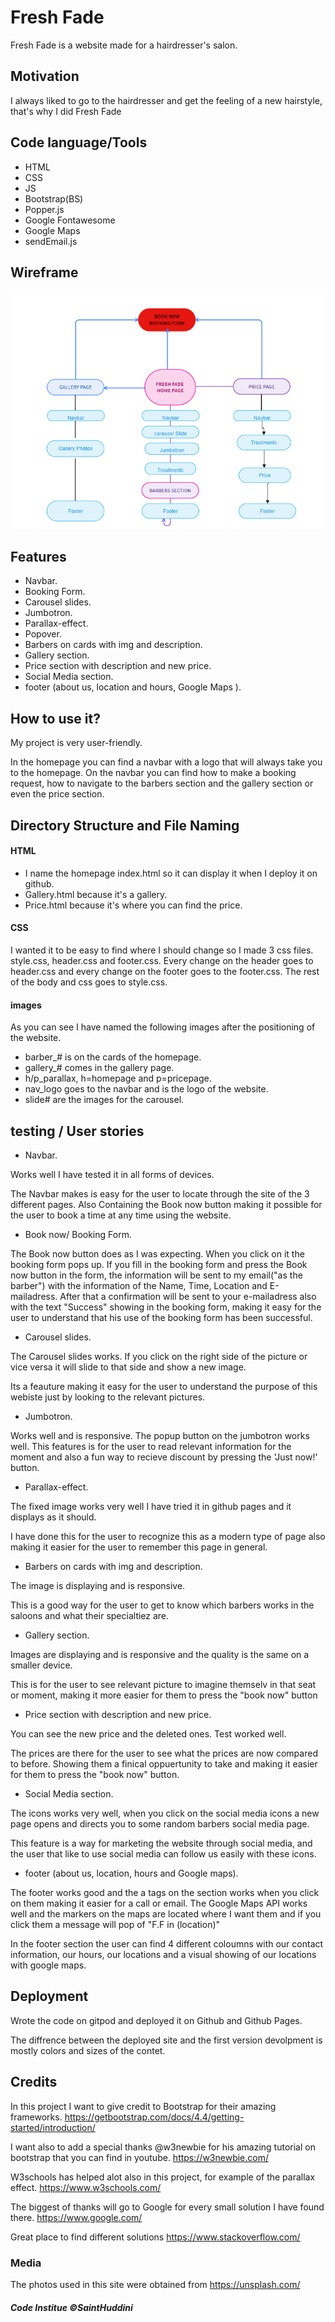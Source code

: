 # Fresh Fade

Fresh Fade is a website made for a hairdresser's salon.

## Motivation

I always liked to go to the hairdresser and get the feeling of a new hairstyle, that's why I did Fresh Fade

## Code language/Tools

* HTML
* CSS
* JS
* Bootstrap(BS)
* Popper.js
* Google Fontawesome
* Google Maps
* sendEmail.js


## Wireframe

![Wireframe](/assets/images/wireFrame.png)
## Features

* Navbar.
* Booking Form.
* Carousel slides.
* Jumbotron.
* Parallax-effect.
* Popover.
* Barbers on cards with img and description.
* Gallery section.
* Price section with description and new price.
* Social Media section.
* footer (about us, location and hours, Google Maps ).


## How to use it?

My project is very user-friendly. 

In the homepage you can find a navbar with a logo that will always take you to the homepage. 
On the navbar you can find how to make a booking request, how to navigate to the barbers section and the gallery section or even the price section.


## Directory Structure and File Naming

#### HTML

* I name the homepage index.html so it can display it when I deploy it on github. 
* Gallery.html because it's a gallery.
* Price.html because it's where you can find the price.

#### CSS

I wanted it to be easy to find where I should change so I made 3 css files. style.css, header.css and footer.css.
Every change on the header goes to header.css and every change on the footer goes to the footer.css.
The rest of the body and css goes to style.css.

#### images

As you can see I have named the following images after the positioning of the website.

* barber_# is on the cards of the homepage.
* gallery_# comes in the gallery page.
* h/p_parallax, h=homepage and p=pricepage.
* nav_logo goes to the navbar and is the logo of the website.
* slide# are the images for the carousel.


## testing / User stories


* Navbar.

Works well I have tested it in all forms of devices. 

The Navbar makes is easy for the user to locate through the site of the 3 different pages.
Also Containing the Book now button making it possible for the user to book a time at any time using the website.

* Book now/ Booking Form.

The Book now button does as I was expecting. When you click on it the booking form pops up.
If you fill in the booking form and press the Book now button in the form, the information will be sent to my email("as the barber") with the information of the Name, Time, Location and E-mailadress.
After that a confirmation will be sent to your e-mailadress also with the text "Success" showing in the booking form, making it easy for the user to understand that his use of the booking form has been successful.


* Carousel slides.

The Carousel slides works. If you click on the right side of the picture or vice versa it will slide to that side and show a new image.

Its a feauture making it easy for the user to understand the purpose of this webiste just by looking to the relevant pictures.

* Jumbotron.

Works well and is responsive. The popup button on the jumbotron works well.
This features is for the user to read relevant information for the moment and also a fun way to recieve discount by pressing the 'Just now!' button.

* Parallax-effect.

The fixed image works very well I have tried it in github pages and it displays as it should.

I have done this for the user to recognize this as a modern type of page also making it easier for the user to remember this page in general.

* Barbers on cards with img and description.

The image is displaying and is responsive.

This is a good way for the user to get to know which barbers works in the saloons and what their specialtiez are.

* Gallery section.

Images are displaying and is responsive and the quality is the same on a smaller device.

This is for the user to see relevant picture to imagine themselv in that seat or moment, making it more easier for them 
to press the "book now" button

* Price section with description and new price.

You can see the new  price and the deleted ones. Test worked well.

The prices are there for the user to see what the prices are now compared to before. 
Showing them a finical oppuertunity to take and making it easier for them to press the "book now" button.

* Social Media section.

The icons works very well, when you click on the social media icons a new page opens and directs you to some random barbers social media page.

This feature is a way for marketing the website through social media, and the user that like to use social media can follow us easily with these icons.

* footer (about us, location, hours and Google maps).

The footer works good and the a tags on the section works when you click on them making it easier for a call or email.
The Google Maps API works well and the markers on the maps are located where I want them and if you click them a message will pop of "F.F in (location)"

In the footer section the user can find 4 different coloumns with our contact information, our hours, our locations and a visual showing of our locations with google maps.

## Deployment

Wrote the code on gitpod and deployed it on Github and Github Pages.

The diffrence between the deployed site and the first version devolpment is mostly colors and sizes of the contet.

## Credits

In this project I want to give credit to Bootstrap for their amazing frameworks.
https://getbootstrap.com/docs/4.4/getting-started/introduction/

I want also to add a special thanks @w3newbie for his amazing tutorial on bootstrap that you can find in youtube.
https://w3newbie.com/

W3schools has helped alot also in this project, for example of the parallax effect.
https://www.w3schools.com/

The biggest of thanks will go to Google for every small solution I have found there.
https://www.google.com/

Great place to find different solutions
https://www.stackoverflow.com/

### Media

The photos used in this site were obtained from https://unsplash.com/

##### Code Institue ©SaintHuddini